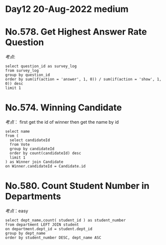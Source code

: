 #
Day12 20-Aug-2022 medium
====

####
No.578. Get Highest Answer Rate Question
==
*考点*:

    select question_id as survey_log
    from survey_log
    group by question_id
    order by sum(if(action = 'answer', 1, 0)) / sum(if(action = 'show', 1, 0)) desc
    limit 1
####

####
No.574. Winning Candidate
==
*考点*： first get the  id of winner then get the name by id

    select name
    from (
      select candidateId
      from Vote
      group by candidateId
      order by count(candidateId) desc
      limit 1
    ) as Winner join Candidate
    on Winner.candidateId = Candidate.id

####

####
No.580. Count Student Number in Departments
==
*考点*：easy

    select dept_name,count( student_id ) as student_number 
    from department LEFT JOIN student 
    on department.dept_id = student.dept_id 
    group by dept_name 
    order by student_number DESC, dept_name ASC

####
